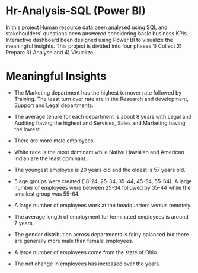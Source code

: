 # Hr-Analysis-SQL (Power BI)
In this project Human resource data been analysed using SQL and stakehoulders' questions been answered considering basic business KPIs. Interactive dashboard been designed using Power BI to visualize the meaningful insights. This project is divided into four phases 1) Collect 2) Prepare 3) Analyse and 4) Visualize.

# Meaningful Insights

- The Marketing department has the highest turnover rate followed by Training. The least turn over rate are in the Research and development, Support and Legal departments.

- The average tenure for each department is about 8 years with Legal and Auditing having the highest and Services, Sales and Marketing having the lowest.

- There are more male employees.

- White race is the most dominant while Native Hawaiian and American Indian are the least dominant.

- The youngest employee is 20 years old and the oldest is 57 years old.

- 5 age groups were created (18-24, 25-34, 35-44, 45-54, 55-64). A large number of employees were between 25-34 followed by 35-44 while the smallest group was 55-64.

- A large number of employees work at the headquarters versus remotely.

- The average length of employment for terminated employees is around 7 years.

- The gender distribution across departments is fairly balanced but there are generally more male than female employees.

- A large number of employees come from the state of Ohio.

- The net change in employees has increased over the years.
